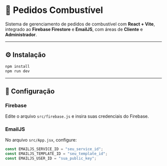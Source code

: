 # 🚀 Pedidos Combustível

Sistema de gerenciamento de pedidos de combustível com **React + Vite**, integrado ao **Firebase Firestore** e **EmailJS**, com áreas de **Cliente** e **Administrador**.

---

## ⚙️ Instalação

```bash
npm install
npm run dev
```

---

## 🔑 Configuração

### Firebase
Edite o arquivo `src/firebase.js` e insira suas credenciais do Firebase.

### EmailJS
No arquivo `src/App.jsx`, configure:
```js
const EMAILJS_SERVICE_ID = "seu_service_id";
const EMAILJS_TEMPLATE_ID = "seu_template_id";
const EMAILJS_USER_ID = "sua_public_key";
```
